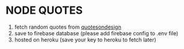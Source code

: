 # NODE QUOTES

1. fetch random quotes from [quotesondesign]("https://quotesondesign.com)
2. save to firebase database (please add firebase config to .env file)
3. hosted on heroku (save your key to heroku to fetch later)
